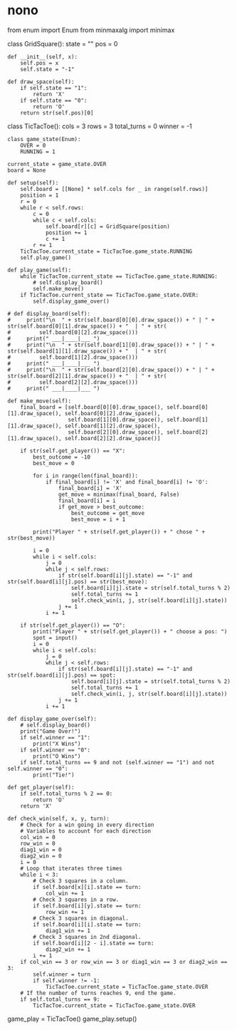 # nono
from enum import Enum
from minmaxalg import minimax


class GridSquare():
    state = ""
    pos = 0

    def __init__(self, x):
        self.pos = x
        self.state = "-1"

    def draw_space(self):
        if self.state == "1":
            return 'X'
        if self.state == "0":
            return 'O'
        return str(self.pos)[0]


class TicTacToe():
    cols = 3
    rows = 3
    total_turns = 0
    winner = -1

    class game_state(Enum):
        OVER = 0
        RUNNING = 1

    current_state = game_state.OVER
    board = None

    def setup(self):
        self.board = [[None] * self.cols for _ in range(self.rows)]
        position = 1
        r = 0
        while r < self.rows:
            c = 0
            while c < self.cols:
                self.board[r][c] = GridSquare(position)
                position += 1
                c += 1
            r += 1
        TicTacToe.current_state = TicTacToe.game_state.RUNNING
        self.play_game()

    def play_game(self):
        while TicTacToe.current_state == TicTacToe.game_state.RUNNING:
            # self.display_board()
            self.make_move()
        if TicTacToe.current_state == TicTacToe.game_state.OVER:
            self.display_game_over()

    # def display_board(self):
    #     print("\n  " + str(self.board[0][0].draw_space()) + " | " + str(self.board[0][1].draw_space()) + "  | " + str(
    #         self.board[0][2].draw_space()))
    #     print(" ___|____|___ ")
    #     print("\n  " + str(self.board[1][0].draw_space()) + " | " + str(self.board[1][1].draw_space()) + "  | " + str(
    #         self.board[1][2].draw_space()))
    #     print(" ___|____|___ ")
    #     print("\n  " + str(self.board[2][0].draw_space()) + " | " + str(self.board[2][1].draw_space()) + "  | " + str(
    #         self.board[2][2].draw_space()))
    #     print(" ___|____|___ ")

    def make_move(self):
        final_board = [self.board[0][0].draw_space(), self.board[0][1].draw_space(), self.board[0][2].draw_space(),
                       self.board[1][0].draw_space(), self.board[1][1].draw_space(), self.board[1][2].draw_space(),
                       self.board[2][0].draw_space(), self.board[2][1].draw_space(), self.board[2][2].draw_space()]

        if str(self.get_player()) == "X":
            best_outcome = -10
            best_move = 0

            for i in range(len(final_board)):
                if final_board[i] != 'X' and final_board[i] != 'O':
                    final_board[i] = 'X'
                    get_move = minimax(final_board, False)
                    final_board[i] = i
                    if get_move > best_outcome:
                        best_outcome = get_move
                        best_move = i + 1

            print("Player " + str(self.get_player()) + " chose " + str(best_move))

            i = 0
            while i < self.cols:
                j = 0
                while j < self.rows:
                    if str(self.board[i][j].state) == "-1" and str(self.board[i][j].pos) == str(best_move):
                        self.board[i][j].state = str(self.total_turns % 2)
                        self.total_turns += 1
                        self.check_win(i, j, str(self.board[i][j].state))
                    j += 1
                i += 1

        if str(self.get_player()) == "O":
            print("Player " + str(self.get_player()) + " choose a pos: ")
            spot = input()
            i = 0
            while i < self.cols:
                j = 0
                while j < self.rows:
                    if str(self.board[i][j].state) == "-1" and str(self.board[i][j].pos) == spot:
                        self.board[i][j].state = str(self.total_turns % 2)
                        self.total_turns += 1
                        self.check_win(i, j, str(self.board[i][j].state))
                    j += 1
                i += 1

    def display_game_over(self):
        # self.display_board()
        print("Game Over!")
        if self.winner == "1":
            print("X Wins")
        if self.winner == "0":
            print("O Wins")
        if self.total_turns == 9 and not (self.winner == "1") and not self.winner == "0":
            print("Tie!")

    def get_player(self):
        if self.total_turns % 2 == 0:
            return 'O'
        return 'X'

    def check_win(self, x, y, turn):
        # Check for a win going in every direction
        # Variables to account for each direction
        col_win = 0
        row_win = 0
        diag1_win = 0
        diag2_win = 0
        i = 0
        # Loop that iterates three times
        while i < 3:
            # Check 3 squares in a column.
            if self.board[x][i].state == turn:
                col_win += 1
            # Check 3 squares in a row.
            if self.board[i][y].state == turn:
                row_win += 1
            # Check 3 squares in diagonal.
            if self.board[i][i].state == turn:
                diag1_win += 1
            # Check 3 squares in 2nd diagonal.
            if self.board[i][2 - i].state == turn:
                diag2_win += 1
            i += 1
        if col_win == 3 or row_win == 3 or diag1_win == 3 or diag2_win == 3:
            self.winner = turn
            if self.winner != -1:
                TicTacToe.current_state = TicTacToe.game_state.OVER
        # If the number of turns reaches 9, end the game.
        if self.total_turns == 9:
            TicTacToe.current_state = TicTacToe.game_state.OVER


game_play = TicTacToe()
game_play.setup()
